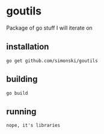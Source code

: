 # goutils

Package of go stuff I will iterate on

## installation

    go get github.com/simonski/goutils

## building

    go build

## running

    nope, it's libraries

